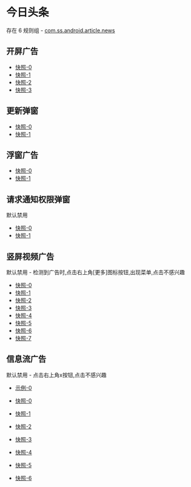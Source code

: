 # 今日头条

存在 6 规则组 - [com.ss.android.article.news](/src/apps/com.ss.android.article.news.ts)

## 开屏广告

- [快照-0](https://i.gkd.li/import/import/12684954)
- [快照-1](https://i.gkd.li/import/import/12754759)
- [快照-2](https://i.gkd.li/import/import/12840189)
- [快照-3](https://i.gkd.li/import/import/13174224)

## 更新弹窗

- [快照-0](https://i.gkd.li/import/import/12685000)
- [快照-1](https://i.gkd.li/import/import/12840104)

## 浮窗广告

- [快照-0](https://i.gkd.li/import/import/13262675)
- [快照-1](https://i.gkd.li/import/import/13274622)

## 请求通知权限弹窗

默认禁用

- [快照-0](https://i.gkd.li/import/import/12706699)
- [快照-1](https://i.gkd.li/import/import/12840217)

## 竖屏视频广告

默认禁用 - 检测到广告时,点击右上角[更多]图标按钮,出现菜单,点击不感兴趣

- [快照-0](https://i.gkd.li/import/import/12679277)
- [快照-1](https://i.gkd.li/import/import/12679280)
- [快照-2](https://i.gkd.li/import/import/12733282)
- [快照-3](https://i.gkd.li/import/import/12763251)
- [快照-4](https://i.gkd.li/import/import/12763252)
- [快照-5](https://i.gkd.li/import/import/12733281)
- [快照-6](https://i.gkd.li/import/import/13185633)
- [快照-7](https://i.gkd.li/import/import/13186082)

## 信息流广告

默认禁用 - 点击右上角x按钮,点击不感兴趣

- [示例-0](https://user-images.githubusercontent.com/44717382/273436460-cf007525-81ce-418b-ac05-3bfd75a627fe.gif)

- [快照-0](https://i.gkd.li/import/import/12733098)
- [快照-1](https://i.gkd.li/import/import/12755264)
- [快照-2](https://i.gkd.li/import/import/12836272)
- [快照-3](https://i.gkd.li/import/import/12840162)
- [快照-4](https://i.gkd.li/import/import/13093576)
- [快照-5](https://i.gkd.li/import/import/12733152)
- [快照-6](https://i.gkd.li/import/import/12755265)
